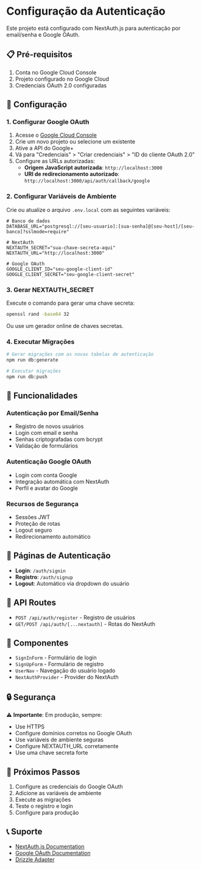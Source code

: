 # Configuração da Autenticação

Este projeto está configurado com NextAuth.js para autenticação por email/senha e Google OAuth.

## 📋 Pré-requisitos

1. Conta no Google Cloud Console
2. Projeto configurado no Google Cloud
3. Credenciais OAuth 2.0 configuradas

## 🔧 Configuração

### 1. Configurar Google OAuth

1. Acesse o [Google Cloud Console](https://console.cloud.google.com/)
2. Crie um novo projeto ou selecione um existente
3. Ative a API do Google+ 
4. Vá para "Credenciais" > "Criar credenciais" > "ID do cliente OAuth 2.0"
5. Configure as URLs autorizadas:
   - **Origem JavaScript autorizada**: `http://localhost:3000`
   - **URI de redirecionamento autorizado**: `http://localhost:3000/api/auth/callback/google`

### 2. Configurar Variáveis de Ambiente

Crie ou atualize o arquivo `.env.local` com as seguintes variáveis:

```env
# Banco de dados
DATABASE_URL="postgresql://[seu-usuario]:[sua-senha]@[seu-host]/[seu-banco]?sslmode=require"

# NextAuth
NEXTAUTH_SECRET="sua-chave-secreta-aqui"
NEXTAUTH_URL="http://localhost:3000"

# Google OAuth
GOOGLE_CLIENT_ID="seu-google-client-id"
GOOGLE_CLIENT_SECRET="seu-google-client-secret"
```

### 3. Gerar NEXTAUTH_SECRET

Execute o comando para gerar uma chave secreta:

```bash
openssl rand -base64 32
```

Ou use um gerador online de chaves secretas.

### 4. Executar Migrações

```bash
# Gerar migrações com as novas tabelas de autenticação
npm run db:generate

# Executar migrações
npm run db:push
```

## 🚀 Funcionalidades

### Autenticação por Email/Senha
- Registro de novos usuários
- Login com email e senha
- Senhas criptografadas com bcrypt
- Validação de formulários

### Autenticação Google OAuth
- Login com conta Google
- Integração automática com NextAuth
- Perfil e avatar do Google

### Recursos de Segurança
- Sessões JWT
- Proteção de rotas
- Logout seguro
- Redirecionamento automático

## 📱 Páginas de Autenticação

- **Login**: `/auth/signin`
- **Registro**: `/auth/signup`
- **Logout**: Automático via dropdown do usuário

## 🔌 API Routes

- `POST /api/auth/register` - Registro de usuários
- `GET/POST /api/auth/[...nextauth]` - Rotas do NextAuth

## 🎨 Componentes

- `SignInForm` - Formulário de login
- `SignUpForm` - Formulário de registro
- `UserNav` - Navegação do usuário logado
- `NextAuthProvider` - Provider do NextAuth

## 🔒 Segurança

⚠️ **Importante**: Em produção, sempre:
- Use HTTPS
- Configure domínios corretos no Google OAuth
- Use variáveis de ambiente seguras
- Configure NEXTAUTH_URL corretamente
- Use uma chave secreta forte

## 🚀 Próximos Passos

1. Configure as credenciais do Google OAuth
2. Adicione as variáveis de ambiente
3. Execute as migrações
4. Teste o registro e login
5. Configure para produção

## 📞 Suporte

- [NextAuth.js Documentation](https://next-auth.js.org/)
- [Google OAuth Documentation](https://developers.google.com/identity/protocols/oauth2)
- [Drizzle Adapter](https://authjs.dev/reference/adapter/drizzle)
